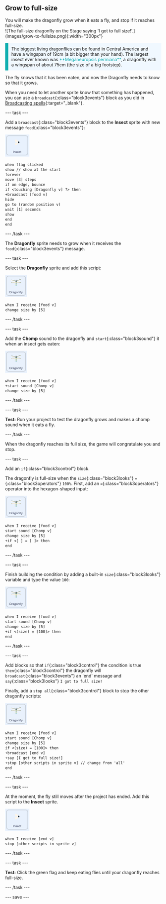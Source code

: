 ## Grow to full-size

<div style="display: flex; flex-wrap: wrap">
<div style="flex-basis: 200px; flex-grow: 1; margin-right: 15px;">
You will make the dragonfly grow when it eats a fly, and stop if it reaches full-size.
</div>
<div>
![The full-size dragonfly on the Stage saying 'I got to full size!'.](images/grow-to-fullsize.png){:width="300px"}
</div>
</div>

<p style="border-left: solid; border-width:10px; border-color: #0faeb0; background-color: aliceblue; padding: 10px;">
The biggest living dragonflies can be found in Central America and have a wingspan of 19cm (a bit bigger than your hand). The largest insect ever known was <span style="color: #0faeb0">**Meganeuropsis permiana**</span>, a dragonfly with a wingspan of about 75cm (the size of a big footstep).</p>

The fly knows that it has been eaten, and now the Dragonfly needs to know so that it grows.

When you need to let another sprite know that something has happened, you can use a `broadcast`{:class="block3events"} block as you did in [Broadcasting spells](https://projects.raspberrypi.org/en/projects/broadcasting-spells){:target="_blank"}.

--- task ---

Add a `broadcast`{:class="block3events"} block to the **Insect** sprite with new message `food`{:class="block3events"}:

![](images/fly-icon.png)

```blocks3
when flag clicked
show // show at the start
forever
move [3] steps
if on edge, bounce
if <touching [Dragonfly v] ?> then
+broadcast [food v]
hide
go to (random position v)
wait [1] seconds
show
end
end
```
--- /task ---

The **Dragonfly** sprite needs to grow when it receives the `food`{:class="block3events"} message.

--- task ---

Select the **Dragonfly** sprite and add this script:

![](images/dragonfly-icon.png)

```blocks3 
when I receive [food v]
change size by [5]
```

--- /task ---

--- task ---

Add the **Chomp** sound to the dragonfly and `start`{:class="block3sound"} it when an insect gets eaten:

![](images/dragonfly-icon.png)

```blocks3 
when I receive [food v]
+start sound [Chomp v]
change size by [5]
```
--- /task ---

--- task ---

**Test:** Run your project to test the dragonfly grows and makes a chomp sound when it eats a fly.

--- /task ---

When the dragonfly reaches its full size, the game will congratulate you and stop.

--- task ---

Add an `if`{:class="block3control"} block.

The dragonfly is full-size when the `size`{:class="block3looks"} `=`{:class="block3operators"} `100%`. First, add an `=`{:class="block3operators"} operator into the hexagon-shaped input:

![](images/dragonfly-icon.png)

```blocks3
when I receive [food v]
start sound [Chomp v]
change size by [5]
+if <[ ] = [ ]> then
end
```
--- /task ---

--- task ---

Finish building the condition by adding a built-in `size`{:class="block3looks"} variable and type the value `100`:

![](images/dragonfly-icon.png)

```blocks3
when I receive [food v]
start sound [Chomp v]
change size by [5]
+if <(size) = [100]> then
end
```
--- /task ---

--- task ---

Add blocks so that `if`{:class="block3control"} the condition is true `then`{:class="block3control"} the dragonfly will `broadcast`{:class="block3events"} an 'end' message and `say`{:class="block3looks"} `I got to full size!`

Finally, add a `stop all`{:class="block3control"} block to stop the other dragonfly scripts:

![](images/dragonfly-icon.png)

```blocks3
when I receive [food v]
start sound [Chomp v]
change size by [5]
if <(size) = [100]> then
+broadcast [end v]
+say [I got to full size!]
+stop [other scripts in sprite v] // change from 'all'
end
```
--- /task ---

--- task ---

At the moment, the fly still moves after the project has ended. Add this script to the **Insect** sprite.

![](images/fly-icon.png)

```blocks3
when I receive [end v]
stop [other scripts in sprite v]
```

--- /task ---

--- task ---

**Test:** Click the green flag and keep eating flies until your dragonfly reaches full-size.

--- /task ---

--- save ---
